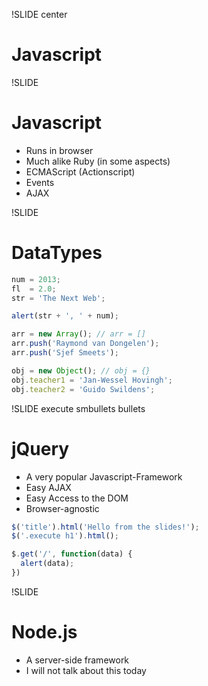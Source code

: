!SLIDE center

# Javascript

!SLIDE

# Javascript

* Runs in browser
* Much alike Ruby (in some aspects)
* ECMAScript (Actionscript)
* Events
* AJAX

!SLIDE

# DataTypes

```javascript
num = 2013;
fl  = 2.0;
str = 'The Next Web';

alert(str + ', ' + num);
```

```javascript
arr = new Array(); // arr = []
arr.push('Raymond van Dongelen');
arr.push('Sjef Smeets');
```

```javascript
obj = new Object(); // obj = {}
obj.teacher1 = 'Jan-Wessel Hovingh';
obj.teacher2 = 'Guido Swildens';
```

!SLIDE execute smbullets bullets

# jQuery

* A very popular Javascript-Framework
* Easy AJAX
* Easy Access to the DOM
* Browser-agnostic

```javascript
$('title').html('Hello from the slides!');
$('.execute h1').html();
```

```javascript
$.get('/', function(data) {
  alert(data);
})
```

!SLIDE

# Node.js

* A server-side framework
* I will not talk about this today